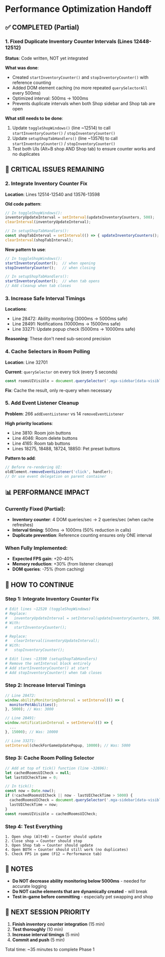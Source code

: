 # Performance Optimization Handoff

## ✅ COMPLETED (Partial)

### 1. Fixed Duplicate Inventory Counter Intervals (Lines 12448-12512)
**Status**: Code written, NOT yet integrated

**What was done**:
- Created `startInventoryCounter()` and `stopInventoryCounter()` with reference counting
- Added DOM element caching (no more repeated `querySelectorAll` every 500ms)
- Optimized interval: 500ms → 1000ms
- Prevents duplicate intervals when both Shop sidebar and Shop tab are open

**What still needs to be done**:
1. Update `toggleShopWindows()` (line ~12514) to call `startInventoryCounter()` / `stopInventoryCounter()`
2. Update `setupShopTabHandlers()` (line ~13576) to call `startInventoryCounter()` / `stopInventoryCounter()`
3. Test both UIs (Alt+B shop AND Shop tab) to ensure counter works and no duplicates

## 🔴 CRITICAL ISSUES REMAINING

### 2. Integrate Inventory Counter Fix
**Location**: Lines 12514-12540 and 13576-13598

**Old code pattern**:
```javascript
// In toggleShopWindows():
inventoryUpdateInterval = setInterval(updateInventoryCounters, 500);
clearInterval(inventoryUpdateInterval);

// In setupShopTabHandlers():
const shopTabInterval = setInterval(() => { updateInventoryCounters(); }, 500);
clearInterval(shopTabInterval);
```

**New pattern to use**:
```javascript
// In toggleShopWindows():
startInventoryCounter();  // when opening
stopInventoryCounter();   // when closing

// In setupShopTabHandlers():
startInventoryCounter();  // when tab opens
// Add cleanup when tab closes
```

### 3. Increase Safe Interval Timings
**Locations**:
- Line 28472: Ability monitoring (3000ms → 5000ms safe)
- Line 28491: Notifications (10000ms → 15000ms safe)
- Line 33271: Update popup check (5000ms → 10000ms safe)

**Reasoning**: These don't need sub-second precision

### 4. Cache Selectors in Room Polling
**Location**: Line 32701

**Current**: `querySelector` on every tick (every 5 seconds)
```javascript
const roomsUIVisible = document.querySelector('.mga-sidebar[data-visible="true"] [data-tab="rooms"]') || ...
```

**Fix**: Cache the result, only re-query when necessary

### 5. Add Event Listener Cleanup
**Problem**: 266 `addEventListener` vs 14 `removeEventListener`

**High priority locations**:
- Line 3810: Room join buttons
- Line 4046: Room delete buttons
- Line 4165: Room tab buttons
- Lines 18275, 18488, 18724, 18850: Pet preset buttons

**Pattern to add**:
```javascript
// Before re-rendering UI:
oldElement.removeEventListener('click', handler);
// Or use event delegation on parent container
```

## 📊 PERFORMANCE IMPACT

### Currently Fixed (Partial):
- **Inventory counter**: 4 DOM queries/sec → 2 queries/sec (when cache refreshes)
- **Interval timing**: 500ms → 1000ms (50% reduction in calls)
- **Duplicate prevention**: Reference counting ensures only ONE interval

### When Fully Implemented:
- **Expected FPS gain**: +20-40%
- **Memory reduction**: +30% (from listener cleanup)
- **DOM queries**: -75% (from caching)

## 🔧 HOW TO CONTINUE

### Step 1: Integrate Inventory Counter Fix
```bash
# Edit lines ~12520 (toggleShopWindows)
# Replace:
#   inventoryUpdateInterval = setInterval(updateInventoryCounters, 500);
# With:
#   startInventoryCounter();

# Replace:
#   clearInterval(inventoryUpdateInterval);
# With:
#   stopInventoryCounter();

# Edit lines ~13590 (setupShopTabHandlers)
# Remove the setInterval block entirely
# Add startInventoryCounter() at start
# Add stopInventoryCounter() when tab closes
```

### Step 2: Increase Interval Timings
```javascript
// Line 28472:
window.abilityMonitoringInterval = setInterval(() => {
  monitorPetAbilities();
}, 5000); // Was: 3000

// Line 28491:
window.notificationInterval = setInterval(() => {
  ...
}, 15000); // Was: 10000

// Line 33271:
setInterval(checkForGameUpdatePopup, 10000); // Was: 5000
```

### Step 3: Cache Room Polling Selector
```javascript
// Add at top of tick() function (line ~32696):
let cachedRoomsUICheck = null;
let lastUICheckTime = 0;

// In tick():
const now = Date.now();
if (!cachedRoomsUICheck || now - lastUICheckTime > 5000) {
  cachedRoomsUICheck = document.querySelector('.mga-sidebar[data-visible="true"] [data-tab="rooms"]') || ...;
  lastUICheckTime = now;
}
const roomsUIVisible = cachedRoomsUICheck;
```

### Step 4: Test Everything
```
1. Open shop (Alt+B) → Counter should update
2. Close shop → Counter should stop
3. Open Shop tab → Counter should update
4. Open BOTH → Counter should still work (no duplicates)
5. Check FPS in game (F12 → Performance tab)
```

## 📝 NOTES

- **Do NOT decrease ability monitoring below 5000ms** - needed for accurate logging
- **Do NOT cache elements that are dynamically created** - will break
- **Test in-game before committing** - especially pet swapping and shop

## 🚀 NEXT SESSION PRIORITY

1. **Finish inventory counter integration** (15 min)
2. **Test thoroughly** (10 min)
3. **Increase interval timings** (5 min)
4. **Commit and push** (5 min)

Total time: ~35 minutes to complete Phase 1
